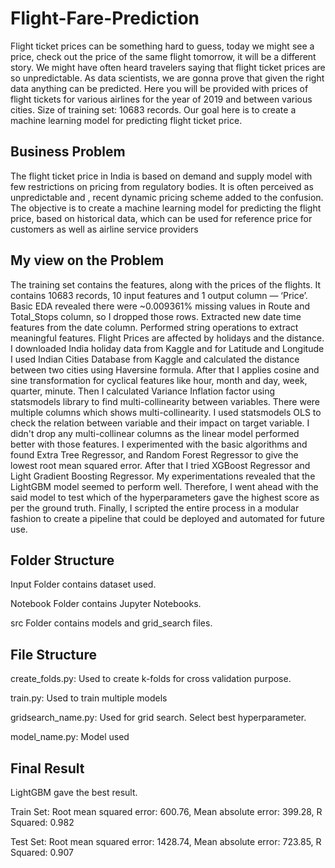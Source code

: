 # Flight-Fare-Prediction

Flight ticket prices can be something hard to guess, today we might see a price, check out the price of the same flight tomorrow, it will be a different story. We might have often heard travelers saying that flight ticket prices are so unpredictable. As data scientists, we are gonna prove that given the right data anything can be predicted. Here you will be provided with prices of flight tickets for various airlines for the year of 2019 and between various cities. Size of training set: 10683 records. Our goal here is to create a machine learning model for predicting flight ticket price.


## Business Problem

The flight ticket price in India is based on demand and supply model with few restrictions on pricing from regulatory bodies. It is often perceived as unpredictable and , recent dynamic pricing scheme added to the confusion. The objective is to create a machine learning model for predicting the flight price, based on historical data, which can be used for reference price for customers as well as airline service providers


## My view on the Problem

The training set contains the features, along with the prices of the flights. It contains 10683 records, 10 input features and 1 output column — ‘Price’. Basic EDA revealed there were ~0.009361% missing values in Route and Total_Stops column, so I dropped those rows. Extracted new date time features from the date column. Performed string operations to extract meaningful features. Flight Prices are affected by holidays and the distance. I downloaded India holiday data from Kaggle and for Latitude and Longitude I used Indian Cities Database from Kaggle and calculated the distance between two cities using Haversine formula. After that I applies cosine and sine transformation for cyclical features like hour, month and day, week, quarter, minute. Then I calculated Variance Inflation factor using statsmodels library to find multi-collinearity between variables. There were multiple columns which shows multi-collinearity. I used statsmodels OLS to check the relation between variable and their impact on target variable. I didn't drop any multi-collinear columns as the linear model performed better with those features. I experimented with the basic algorithms and found Extra Tree Regressor, and Random Forest Regressor to give the lowest root mean squared error. After that I tried XGBoost Regressor and Light Gradient Boosting Regressor. My experimentations revealed that the LightGBM model seemed to perform well. Therefore, I went ahead with the said model to test which of the hyperparameters gave the highest score as per the ground truth. Finally, I scripted the entire process in a modular fashion to create a pipeline that could be deployed and automated for future use.


## Folder Structure

Input Folder contains dataset used.

Notebook Folder contains Jupyter Notebooks.

src Folder contains models and grid_search files.


## File Structure

create_folds.py: Used to create k-folds for cross validation purpose.

train.py: Used to train multiple models 

gridsearch_name.py: Used for grid search. Select best hyperparameter.

model_name.py: Model used


## Final Result

LightGBM gave the best result.

Train Set: Root mean squared error: 600.76, Mean absolute error: 399.28, R Squared: 0.982

Test Set: Root mean squared error: 1428.74, Mean absolute error: 723.85, R Squared: 0.907
